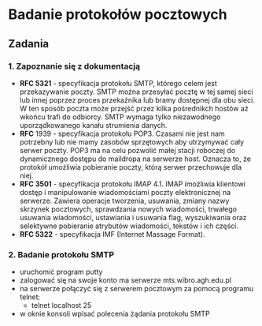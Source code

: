 # Badanie protokołów pocztowych
## Zadania
### 1. Zapoznanie się z dokumentacją
  - **RFC 5321** - specyfikacja protokołu SMTP, którego celem jest przekazywanie poczty. SMTP można przesyłać pocztę w tej samej sieci lub innej poprzez proces przekaźnika lub bramy dostępnej dla obu sieci. W ten sposób poczta może przejść przez kilka pośrednikch hostów aż wkońcu trafi do odbiorcy. SMTP wymaga tylko niezawodnego uporządkowanego kanału strumienia danych.
  - **RFC** 1939 - specyfikacja protokołu POP3. Czasami nie jest nam potrzebny lub nie mamy zasobów sprzętowych aby utrzymywać cały serwer poczty. POP3 ma na celu pozwolić małej stacji roboczej do dynamicznego dostępu do maildropa na serwerze host. Oznacza to, że protokół umożliwia pobieranie poczty, którą serwer przechowuje dla niej.
  - **RFC 3501** - specyfikacja protokołu IMAP 4.1. IMAP imożliwia klientowi dostęp i manipulowanie wiadomościami poczty elektronicznej na serwerze. Zawiera operacje tworzenia, usuwania, zmiany nazwy skrzynek pocztowych, sprawdzania nowych wiadomości, trwałego usuwania wiadomości, ustawiania i usuwania flag, wyszukiwania oraz selektywne pobieranie atrybutów wiadomości, tekstów i ich części.
  - **RFC 5322** - specyfikacja IMF (Internet Massage Format). 

### 2. Badanie protokołu SMTP
  - uruchomić program putty
  - zalogować się na swoje konto ma serwerze mts.wibro.agh.edu.pl
  - na serwerze połączyć się z serwerem pocztowym za pomocą programu telnet:
    - telnet localhost 25
  - w oknie konsoli wpisać polecenia żądania protokołu SMTP
